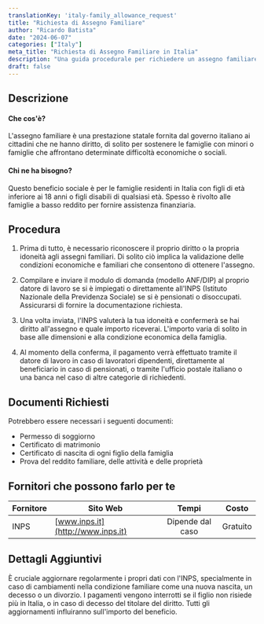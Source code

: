 ```yaml
---
translationKey: 'italy-family_allowance_request'
title: "Richiesta di Assegno Familiare"
author: "Ricardo Batista"
date: "2024-06-07"
categories: ["Italy"]
meta_title: "Richiesta di Assegno Familiare in Italia"
description: "Una guida procedurale per richiedere un assegno familiare in Italia"
draft: false
---
```


## Descrizione
#### Che cos'è?
L'assegno familiare è una prestazione statale fornita dal governo italiano ai cittadini che ne hanno diritto, di solito per sostenere le famiglie con minori o famiglie che affrontano determinate difficoltà economiche o sociali.

#### Chi ne ha bisogno?
Questo beneficio sociale è per le famiglie residenti in Italia con figli di età inferiore ai 18 anni o figli disabili di qualsiasi età. Spesso è rivolto alle famiglie a basso reddito per fornire assistenza finanziaria.

## Procedura

1. Prima di tutto, è necessario riconoscere il proprio diritto o la propria idoneità agli assegni familiari. Di solito ciò implica la validazione delle condizioni economiche e familiari che consentono di ottenere l'assegno.

2. Compilare e inviare il modulo di domanda (modello ANF/DIP) al proprio datore di lavoro se si è impiegati o direttamente all'INPS (Istituto Nazionale della Previdenza Sociale) se si è pensionati o disoccupati. Assicurarsi di fornire la documentazione richiesta.

3. Una volta inviata, l'INPS valuterà la tua idoneità e confermerà se hai diritto all'assegno e quale importo riceverai. L'importo varia di solito in base alle dimensioni e alla condizione economica della famiglia.

4. Al momento della conferma, il pagamento verrà effettuato tramite il datore di lavoro in caso di lavoratori dipendenti, direttamente al beneficiario in caso di pensionati, o tramite l'ufficio postale italiano o una banca nel caso di altre categorie di richiedenti.

## Documenti Richiesti

Potrebbero essere necessari i seguenti documenti:
- Permesso di soggiorno
- Certificato di matrimonio
- Certificato di nascita di ogni figlio della famiglia
- Prova del reddito familiare, delle attività e delle proprietà

## Fornitori che possono farlo per te

| Fornitore        |     Sito Web     |     Tempi    |       Costo      |
| --------------- | --------------- |  :-------------: | :-------------: |
| INPS            |  [www.inps.it](http://www.inps.it)       |   Dipende dal caso  |      Gratuito       |

## Dettagli Aggiuntivi
È cruciale aggiornare regolarmente i propri dati con l'INPS, specialmente in caso di cambiamenti nella condizione familiare come una nuova nascita, un decesso o un divorzio. I pagamenti vengono interrotti se il figlio non risiede più in Italia, o in caso di decesso del titolare del diritto. Tutti gli aggiornamenti influiranno sull'importo del beneficio.